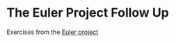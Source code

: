 <h1>The Euler Project Follow Up</h1>

Exercises from the <a href="https://projecteuler.net/">Euler project</a>

